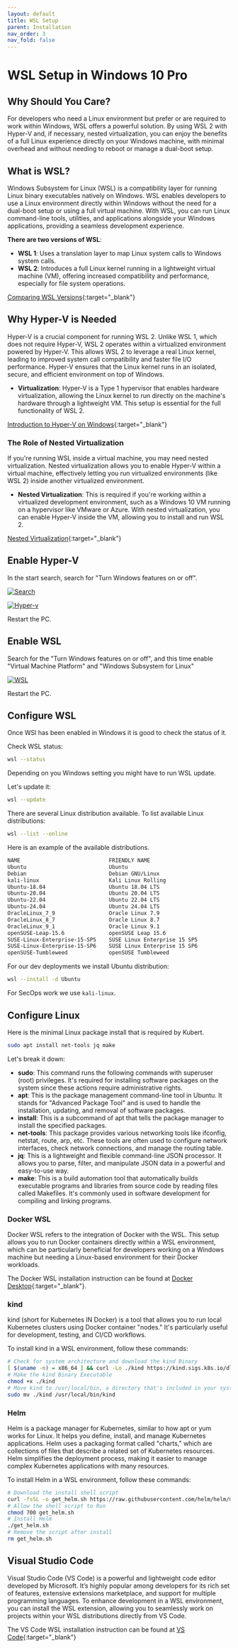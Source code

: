 ```yaml
---
layout: default
title: WSL Setup
parent: Installation
nav_order: 3
nav_fold: false
---
```


# WSL Setup in Windows 10 Pro

## Why Should You Care?

For developers who need a Linux environment but prefer or are required to work within Windows, WSL offers a powerful solution. By using WSL 2 with Hyper-V and, if necessary, nested virtualization, you can enjoy the benefits of a full Linux experience directly on your Windows machine, with minimal overhead and without needing to reboot or manage a dual-boot setup.

## What is WSL?

Windows Subsystem for Linux (WSL) is a compatibility layer for running Linux binary executables natively on Windows. WSL enables developers to use a Linux environment directly within Windows without the need for a dual-boot setup or using a full virtual machine. With WSL, you can run Linux command-line tools, utilities, and applications alongside your Windows applications, providing a seamless development experience.

**There are two versions of WSL**:

- **WSL 1**: Uses a translation layer to map Linux system calls to Windows system calls.
- **WSL 2**: Introduces a full Linux kernel running in a lightweight virtual machine (VM), offering increased compatibility and performance, especially for file system operations.

[Comparing WSL Versions](https://learn.microsoft.com/en-us/windows/wsl/compare-versions){:target="_blank"}

## Why Hyper-V is Needed

Hyper-V is a crucial component for running WSL 2. Unlike WSL 1, which does not require Hyper-V, WSL 2 operates within a virtualized environment powered by Hyper-V. This allows WSL 2 to leverage a real Linux kernel, leading to improved system call compatibility and faster file I/O performance. Hyper-V ensures that the Linux kernel runs in an isolated, secure, and efficient environment on top of Windows.

- **Virtualization**: Hyper-V is a Type 1 hypervisor that enables hardware virtualization, allowing the Linux kernel to run directly on the machine's hardware through a lightweight VM. This setup is essential for the full functionality of WSL 2.

[Introduction to Hyper-V on Windows](https://learn.microsoft.com/en-us/virtualization/hyper-v-on-windows/about/){:target="_blank"}

### The Role of Nested Virtualization

If you're running WSL inside a virtual machine, you may need nested virtualization. Nested virtualization allows you to enable Hyper-V within a virtual machine, effectively letting you run virtualized environments (like WSL 2) inside another virtualized environment.

- **Nested Virtualization**: This is required if you're working within a virtualized development environment, such as a Windows 10 VM running on a hypervisor like VMware or Azure. With nested virtualization, you can enable Hyper-V inside the VM, allowing you to install and run WSL 2.

[Nested Virtualization](https://learn.microsoft.com/en-us/virtualization/hyper-v-on-windows/user-guide/nested-virtualization){:target="_blank"}

## Enable Hyper-V

In the start search, search for "Turn Windows features on or off".

[![Search](/kubert-assistant-lite/assets/images/windows/start-search.png)](/kubert-assistant-lite/assets/images/windows/start-search.png)

[![Hyper-v](/kubert-assistant-lite/assets/images/windows/turn-on-hyper-v.png)](/kubert-assistant-lite/assets/images/windows/turn-on-hyper-v.png)

Restart the PC.

## Enable WSL

Search for the "Turn Windows features on or off", and this time enable "Virtual Machine Platform" and "Windows Subsystem for Linux"

[![WSL](/kubert-assistant-lite/assets/images/windows/turn-on-wsl.png)](/kubert-assistant-lite/assets/images/windows/wsl.png)

Restart the PC.

## Configure WSL

Once WSl has been enabled in Windows it is good to check the status of it.

Check WSL status:

```bash
wsl --status
```

Depending on you Windows setting you might have to run WSL update.

Let's update it:

```bash
wsl --update
```

There are several Linux distribution available.
To list available Linux distributions:

```bash
wsl --list --online
```

Here is an example of the available distributions.

```bash
NAME                            FRIENDLY NAME
Ubuntu                          Ubuntu
Debian                          Debian GNU/Linux
kali-linux                      Kali Linux Rolling
Ubuntu-18.04                    Ubuntu 18.04 LTS
Ubuntu-20.04                    Ubuntu 20.04 LTS
Ubuntu-22.04                    Ubuntu 22.04 LTS
Ubuntu-24.04                    Ubuntu 24.04 LTS
OracleLinux_7_9                 Oracle Linux 7.9
OracleLinux_8_7                 Oracle Linux 8.7
OracleLinux_9_1                 Oracle Linux 9.1
openSUSE-Leap-15.6              openSUSE Leap 15.6
SUSE-Linux-Enterprise-15-SP5    SUSE Linux Enterprise 15 SP5
SUSE-Linux-Enterprise-15-SP6    SUSE Linux Enterprise 15 SP6
openSUSE-Tumbleweed             openSUSE Tumbleweed
```

For our dev deployments we install Ubuntu distribution:

```bash
wsl --install -d Ubuntu
```

For SecOps work we use `kali-linux`.

## Configure Linux

Here is the minimal Linux package install that is required by Kubert.

```bash
sudo apt install net-tools jq make
```

Let's break it down:

- **sudo**: This command runs the following commands with superuser (root) privileges. It's required for installing software packages on the system since these actions require administrative rights.
- **apt**: This is the package management command-line tool in Ubuntu. It stands for "Advanced Package Tool" and is used to handle the installation, updating, and removal of software packages.
- **install**: This is a subcommand of apt that tells the package manager to install the specified packages.
- **net-tools**: This package provides various networking tools like ifconfig, netstat, route, arp, etc. These tools are often used to configure network interfaces, check network connections, and manage the routing table.
- **jq**: This is a lightweight and flexible command-line JSON processor. It allows you to parse, filter, and manipulate JSON data in a powerful and easy-to-use way.
- **make**: This is a build automation tool that automatically builds executable programs and libraries from source code by reading files called Makefiles. It's commonly used in software development for compiling and linking programs.

### Docker WSL

Docker WSL refers to the integration of Docker with the WSL. This setup allows you to run Docker containers directly within a WSL environment, which can be particularly beneficial for developers working on a Windows machine but needing a Linux-based environment for their Docker workloads.

The Docker WSL installation instruction can be found at [Docker Desktop](https://docs.docker.com/desktop/wsl/){:target="_blank"}.

### kind

kind (short for Kubernetes IN Docker) is a tool that allows you to run local Kubernetes clusters using Docker container "nodes." It's particularly useful for development, testing, and CI/CD workflows.

To install kind in a WSL environment, follow these commands:

```bash
# Check for system architecture and download the kind Binary
[ $(uname -m) = x86_64 ] && curl -Lo ./kind https://kind.sigs.k8s.io/dl/v0.24.0/kind-linux-amd64
# Make the kind Binary Executable
chmod +x ./kind
# Move kind to /usr/local/bin, a directory that's included in your system's PATH. This allows you to run kind from anywhere in your terminal without specifying its full path.
sudo mv ./kind /usr/local/bin/kind
```

### Helm

Helm is a package manager for Kubernetes, similar to how apt or yum works for Linux. It helps you define, install, and manage Kubernetes applications. Helm uses a packaging format called "charts," which are collections of files that describe a related set of Kubernetes resources. Helm simplifies the deployment process, making it easier to manage complex Kubernetes applications with many resources.

To install Helm in a WSL environment, follow these commands:

```bash
# Download the install shell script
curl -fsSL -o get_helm.sh https://raw.githubusercontent.com/helm/helm/master/scripts/get-helm-3
# Allow the shell script to Run
chmod 700 get_helm.sh
# Install Helm
./get_helm.sh
# Remove the script after install
rm get_helm.sh
```

## Visual Studio Code

Visual Studio Code (VS Code) is a powerful and lightweight code editor developed by Microsoft. It’s highly popular among developers for its rich set of features, extensive extensions marketplace, and support for multiple programming languages. To enhance development in a WSL environment, you can install the WSL extension, allowing you to seamlessly work on projects within your WSL distributions directly from VS Code.

The VS Code WSL installation instruction can be found at [VS Code](https://code.visualstudio.com/docs/remote/wsl){:target="_blank"}
